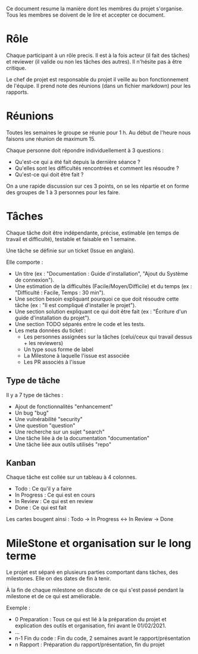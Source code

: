 Ce document resume la manière dont les membres du projet s'organise.
Tous les membres se doivent de le lire et accepter ce document.

# Rôle
Chaque participant à un rôle precis. Il est à la fois acteur (il fait des tâches) et reviewer (il valide ou non les tâches des autres).
Il n'hésite pas à être critique. 

Le chef de projet est responsable du projet il veille au bon fonctionnement de l'équipe.
Il prend note des réunions (dans un fichier markdown) pour les rapports.

# Réunions
Toutes les semaines le groupe se réunie pour 1 h. Au début de l'heure nous faisons une réunion de maximum 15.

Chaque personne doit répondre individuellement à 3 questions :
* Qu'est-ce qui a été fait depuis la dernière séance ?
* Qu'elles sont les difficultés rencontrées et comment les résoudre ?
* Qu'est-ce qui doit être fait ?

On a une rapide discussion sur ces 3 points, on se les répartie et on forme des groupes de 1 à 3 personnes pour les faire.

# Tâches
Chaque tâche doit être indépendante, précise, estimable (en temps de travail et difficulté), testable et faisable en 1 semaine.

Une tâche se définie sur un ticket (Issue en anglais).

Elle comporte :
* Un titre (ex : "Documentation : Guide d'installation", "Ajout du Système de connexion").
* Une estimation de la difficultés (Facile/Moyen/Difficile) et du temps (ex : "Difficulté : Facile, Temps : 30 min").
* Une section besoin expliquant pourquoi ce que doit résoudre cette tâche (ex : "Il est compliqué d'installer le projet").
* Une section solution expliquant ce qui doit être fait (ex : "Écriture d'un guide d'installation du projet").
* Une section TODO séparés entre le code et les tests.
* Les meta données du ticket :
  * Les personnes assignées sur la tâches (celui/ceux qui travail dessus + les reviewers)
  * Un type sous forme de label
  * La Milestone à laquelle l'issue est associée
  * Les PR associés à l'issue
    
## Type de tâche
Il y a 7 type de tâches :
* Ajout de fonctionnalités "enhancement"
* Un bug "bug"
* Une vulnérabilité "security"
* Une question "question"
* Une recherche sur un sujet "search"
* Une tâche liée à de la documentation "documentation"
* Une tâche liée aux outils utilisés "repo"

## Kanban
Chaque tâche est collée sur un tableau à 4 colonnes.
* Todo : Ce qu'il y a faire
* In Progress : Ce qui est en cours
* In Review : Ce qui est en review
* Done : Ce qui est fait

Les cartes bougent ainsi : Todo -> In Progress <-> In Review -> Done

# MileStone et organisation sur le long terme
Le projet est séparé en plusieurs parties comportant dans tâches, des milestones. Elle on des dates de fin à tenir.

À la fin de chaque milestone on discute de ce qui s'est passé pendant la milestone et de ce qui est améliorable.

Exemple :
* 0 Preparation : Tous ce qui est lié à la préparation du projet et explication des outils et organisation, fini avant le 01/02/2021.
* ...
* n-1 Fin du code : Fin du code, 2 semaines avant le rapport/présentation
* n Rapport : Préparation du rapport/présentation, fin du projet
 